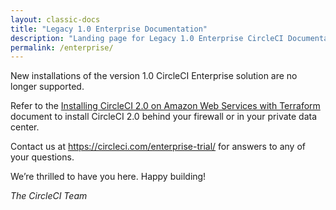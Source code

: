 ```yaml
---
layout: classic-docs
title: "Legacy 1.0 Enterprise Documentation"
description: "Landing page for Legacy 1.0 Enterprise CircleCI Documentation"
permalink: /enterprise/
---
```


New installations of the version 1.0 CircleCI Enterprise solution are no longer supported. 

Refer to the [Installing CircleCI 2.0 on Amazon Web Services with Terraform]({{site.baseurl}}/2.0/aws/) document to install CircleCI 2.0 behind your firewall or in your private data center. 

Contact us at https://circleci.com/enterprise-trial/ for answers to any of your questions.

We’re thrilled to have you here. Happy building!

*The CircleCI Team*













